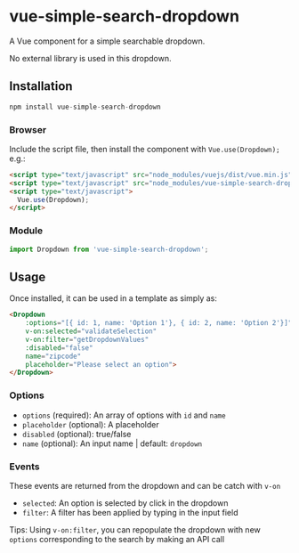 # vue-simple-search-dropdown

A Vue component for a simple searchable dropdown.

No external library is used in this dropdown.

## Installation

```js
npm install vue-simple-search-dropdown
```

### Browser

Include the script file, then install the component with `Vue.use(Dropdown);` e.g.:

```html
<script type="text/javascript" src="node_modules/vuejs/dist/vue.min.js"></script>
<script type="text/javascript" src="node_modules/vue-simple-search-dropdown/dist/vue-simple-search-dropdown.min.js"></script>
<script type="text/javascript">
  Vue.use(Dropdown);
</script>
```

### Module

```js
import Dropdown from 'vue-simple-search-dropdown';
```

## Usage

Once installed, it can be used in a template as simply as:

```html
<Dropdown
    :options="[{ id: 1, name: 'Option 1'}, { id: 2, name: 'Option 2'}]"
    v-on:selected="validateSelection"
    v-on:filter="getDropdownValues"
    :disabled="false"
    name="zipcode"
    placeholder="Please select an option">
</Dropdown>
```

### Options

- `options` (required): An array of options with `id` and `name`
- `placeholder` (optional): A placeholder 
- `disabled` (optional): true/false
- `name` (optional): An input name | default: `dropdown`

### Events

These events are returned from the dropdown and can be catch with `v-on`
- `selected`: An option is selected by click in the dropdown
- `filter`: A filter has been applied by typing in the input field

Tips: Using `v-on:filter`, you can repopulate the dropdown with new `options` corresponding to the search by making an API call
